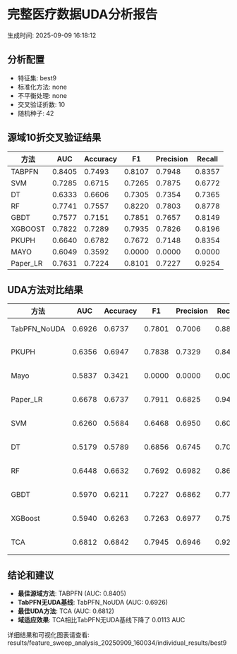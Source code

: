 # 完整医疗数据UDA分析报告

生成时间: 2025-09-09 16:18:12

## 分析配置

- 特征集: best9
- 标准化方法: none
- 不平衡处理: none
- 交叉验证折数: 10
- 随机种子: 42

## 源域10折交叉验证结果

| 方法 | AUC | Accuracy | F1 | Precision | Recall |
|------|-----|----------|----|-----------| -------|
| TABPFN | 0.8405 | 0.7493 | 0.8107 | 0.7948 | 0.8357 |
| SVM | 0.7285 | 0.6715 | 0.7265 | 0.7875 | 0.6772 |
| DT | 0.6333 | 0.6606 | 0.7305 | 0.7354 | 0.7365 |
| RF | 0.7741 | 0.7557 | 0.8220 | 0.7803 | 0.8778 |
| GBDT | 0.7577 | 0.7151 | 0.7851 | 0.7657 | 0.8149 |
| XGBOOST | 0.7822 | 0.7289 | 0.7935 | 0.7826 | 0.8196 |
| PKUPH | 0.6640 | 0.6782 | 0.7672 | 0.7148 | 0.8354 |
| MAYO | 0.6049 | 0.3592 | 0.0000 | 0.0000 | 0.0000 |
| Paper_LR | 0.7631 | 0.7224 | 0.8101 | 0.7227 | 0.9254 |

## UDA方法对比结果

| 方法 | AUC | Accuracy | F1 | Precision | Recall | 类型 |
|------|-----|----------|----|-----------| -------|------|
| TabPFN_NoUDA | 0.6926 | 0.6737 | 0.7801 | 0.7006 | 0.8800 | TabPFN基线 |
| PKUPH | 0.6356 | 0.6947 | 0.7838 | 0.7329 | 0.8474 | 传统基线 |
| Mayo | 0.5837 | 0.3421 | 0.0000 | 0.0000 | 0.0000 | 传统基线 |
| Paper_LR | 0.6678 | 0.6737 | 0.7911 | 0.6825 | 0.9429 | 传统基线 |
| SVM | 0.6260 | 0.5684 | 0.6468 | 0.6950 | 0.6064 | 机器学习基线 |
| DT | 0.5179 | 0.5789 | 0.6856 | 0.6745 | 0.7026 | 机器学习基线 |
| RF | 0.6448 | 0.6632 | 0.7692 | 0.6982 | 0.8615 | 机器学习基线 |
| GBDT | 0.5970 | 0.6211 | 0.7227 | 0.6862 | 0.7750 | 机器学习基线 |
| XGBoost | 0.5940 | 0.6263 | 0.7263 | 0.6977 | 0.7596 | 机器学习基线 |
| TCA | 0.6812 | 0.6842 | 0.7945 | 0.6946 | 0.9280 | UDA方法 |

## 结论和建议

- **最佳源域方法**: TABPFN (AUC: 0.8405)
- **TabPFN无UDA基线**: TabPFN_NoUDA (AUC: 0.6926)
- **最佳UDA方法**: TCA (AUC: 0.6812)
- **域适应效果**: TCA相比TabPFN无UDA基线下降了 0.0113 AUC

详细结果和可视化图表请查看: results/feature_sweep_analysis_20250909_160034/individual_results/best9